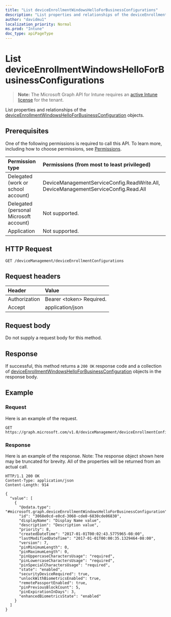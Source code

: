 ```yaml
---
title: "List deviceEnrollmentWindowsHelloForBusinessConfigurations"
description: "List properties and relationships of the deviceEnrollmentWindowsHelloForBusinessConfiguration objects."
author: "davidmu1"
localization_priority: Normal
ms.prod: "Intune"
doc_type: apiPageType
---
```


# List deviceEnrollmentWindowsHelloForBusinessConfigurations

> **Note:** The Microsoft Graph API for Intune requires an [active Intune license](https://go.microsoft.com/fwlink/?linkid=839381) for the tenant.

List properties and relationships of the [deviceEnrollmentWindowsHelloForBusinessConfiguration](../resources/intune-onboarding-deviceenrollmentwindowshelloforbusinessconfiguration.md) objects.

## Prerequisites
One of the following permissions is required to call this API. To learn more, including how to choose permissions, see [Permissions](/graph/permissions-reference).

|Permission type|Permissions (from most to least privileged)|
|:---|:---|
|Delegated (work or school account)|DeviceManagementServiceConfig.ReadWrite.All, DeviceManagementServiceConfig.Read.All|
|Delegated (personal Microsoft account)|Not supported.|
|Application|Not supported.|

## HTTP Request
<!-- {
  "blockType": "ignored"
}
-->
``` http
GET /deviceManagement/deviceEnrollmentConfigurations
```

## Request headers
|Header|Value|
|:---|:---|
|Authorization|Bearer &lt;token&gt; Required.|
|Accept|application/json|

## Request body
Do not supply a request body for this method.

## Response
If successful, this method returns a `200 OK` response code and a collection of [deviceEnrollmentWindowsHelloForBusinessConfiguration](../resources/intune-onboarding-deviceenrollmentwindowshelloforbusinessconfiguration.md) objects in the response body.

## Example

### Request
Here is an example of the request.
``` http
GET https://graph.microsoft.com/v1.0/deviceManagement/deviceEnrollmentConfigurations
```

### Response
Here is an example of the response. Note: The response object shown here may be truncated for brevity. All of the properties will be returned from an actual call.
``` http
HTTP/1.1 200 OK
Content-Type: application/json
Content-Length: 914

{
  "value": [
    {
      "@odata.type": "#microsoft.graph.deviceEnrollmentWindowsHelloForBusinessConfiguration",
      "id": "3068e0cd-e0cd-3068-cde0-6830cde06830",
      "displayName": "Display Name value",
      "description": "Description value",
      "priority": 8,
      "createdDateTime": "2017-01-01T00:02:43.5775965-08:00",
      "lastModifiedDateTime": "2017-01-01T00:00:35.1329464-08:00",
      "version": 7,
      "pinMinimumLength": 0,
      "pinMaximumLength": 0,
      "pinUppercaseCharactersUsage": "required",
      "pinLowercaseCharactersUsage": "required",
      "pinSpecialCharactersUsage": "required",
      "state": "enabled",
      "securityDeviceRequired": true,
      "unlockWithBiometricsEnabled": true,
      "remotePassportEnabled": true,
      "pinPreviousBlockCount": 5,
      "pinExpirationInDays": 3,
      "enhancedBiometricsState": "enabled"
    }
  ]
}
```




